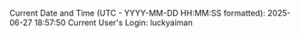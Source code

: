 Current Date and Time (UTC - YYYY-MM-DD HH:MM:SS formatted): 2025-06-27 18:57:50
Current User's Login: luckyaiman
